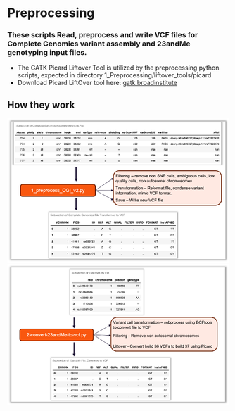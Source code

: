 # Preprocessing
### These scripts Read, preprocess and write VCF files for Complete Genomics variant assembly and 23andMe genotyping input files.
* The GATK Picard Liftover Tool is utilized by the preprocessing python scripts, expected in directory 1_Preprocessing/liftover_tools/picard
* Download Picard LiftOver tool here: [gatk.broadinstitute](https://gatk.broadinstitute.org/hc/en-us/articles/360037060932-LiftoverVcf-Picard-)

## How they work
<span style="display: inline-block;">
  <img src="https://github.com/JamWithBread/Masters-Thesis-VU-Hyve/blob/main/Images%3AIllustrations/Schematics/CG-to-VCF.png" width="700" />
</span>
<span style="display: inline-block;">
  <img src="https://github.com/JamWithBread/Masters-Thesis-VU-Hyve/blob/main/Images%3AIllustrations/Schematics/23andMe-to-vcf.png" width="700" />
</span>


